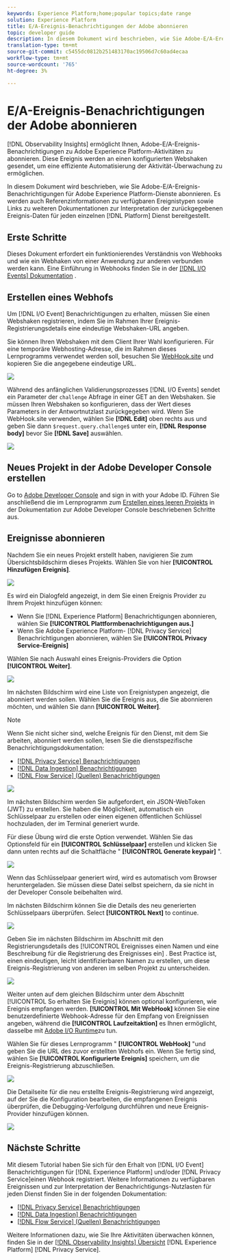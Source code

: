 ```yaml
---
keywords: Experience Platform;home;popular topics;date range
solution: Experience Platform
title: E/A-Ereignis-Benachrichtigungen der Adobe abonnieren
topic: developer guide
description: In diesem Dokument wird beschrieben, wie Sie Adobe-E/A-Ereignis-Benachrichtigungen für Adobe Experience Platform-Dienste abonnieren. Es werden auch Referenzinformationen zu verfügbaren Ereignistypen sowie Links zu weiteren Dokumentationen zur Interpretation der zurückgegebenen Ereignis-Daten für jeden [!DNL Platform] anwendbaren Dienst bereitgestellt.
translation-type: tm+mt
source-git-commit: c5455dc0812b251483170ac19506d7c60ad4ecaa
workflow-type: tm+mt
source-wordcount: '765'
ht-degree: 3%

---
```



# E/A-Ereignis-Benachrichtigungen der Adobe abonnieren

[!DNL Observability Insights] ermöglicht Ihnen, Adobe-E/A-Ereignis-Benachrichtigungen zu Adobe Experience Platform-Aktivitäten zu abonnieren. Diese Ereignis werden an einen konfigurierten Webshaken gesendet, um eine effiziente Automatisierung der Aktivität-Überwachung zu ermöglichen.

In diesem Dokument wird beschrieben, wie Sie Adobe-E/A-Ereignis-Benachrichtigungen für Adobe Experience Platform-Dienste abonnieren. Es werden auch Referenzinformationen zu verfügbaren Ereignistypen sowie Links zu weiteren Dokumentationen zur Interpretation der zurückgegebenen Ereignis-Daten für jeden einzelnen [!DNL Platform] Dienst bereitgestellt.

## Erste Schritte

Dieses Dokument erfordert ein funktionierendes Verständnis von Webhooks und wie ein Webhaken von einer Anwendung zur anderen verbunden werden kann. Eine Einführung in Webhooks finden Sie in der [[!DNL I/O Events] Dokumentation](https://www.adobe.io/apis/experienceplatform/events/docs.html#!adobedocs/adobeio-events/master/intro/webhook_docs_intro.md) .

## Erstellen eines Webhofs

Um [!DNL I/O Event] Benachrichtigungen zu erhalten, müssen Sie einen Webshaken registrieren, indem Sie im Rahmen Ihrer Ereignis-Registrierungsdetails eine eindeutige Webshaken-URL angeben.

Sie können Ihren Webshaken mit dem Client Ihrer Wahl konfigurieren. Für eine temporäre Webhosting-Adresse, die im Rahmen dieses Lernprogramms verwendet werden soll, besuchen Sie [WebHook.site](https://webhook.site/) und kopieren Sie die angegebene eindeutige URL.

![](../images/notifications/webhook-url.png)

Während des anfänglichen Validierungsprozesses [!DNL I/O Events] sendet ein Parameter der `challenge` Abfrage in einer GET an den Webshaken. Sie müssen Ihren Webshaken so konfigurieren, dass der Wert dieses Parameters in der Antwortnutzlast zurückgegeben wird. Wenn Sie WebHook.site verwenden, wählen Sie **[!DNL Edit]** oben rechts aus und geben Sie dann `$request.query.challenge$` unter ein, **[!DNL Response body]** bevor Sie **[!DNL Save]** auswählen.

![](../images/notifications/response-challenge.png)

## Neues Projekt in der Adobe Developer Console erstellen

Go to [Adobe Developer Console](https://www.adobe.com/go/devs_console_ui) and sign in with your Adobe ID. Führen Sie anschließend die im Lernprogramm zum [Erstellen eines leeren Projekts](https://www.adobe.io/apis/experienceplatform/console/docs.html#!AdobeDocs/adobeio-console/master/projects-empty.md) in der Dokumentation zur Adobe Developer Console beschriebenen Schritte aus.

## Ereignisse abonnieren

Nachdem Sie ein neues Projekt erstellt haben, navigieren Sie zum Übersichtsbildschirm dieses Projekts. Wählen Sie von hier **[!UICONTROL Hinzufügen Ereignis]**.

![](../images/notifications/add-event-button.png)

Es wird ein Dialogfeld angezeigt, in dem Sie einen Ereignis Provider zu Ihrem Projekt hinzufügen können:

* Wenn Sie [!DNL Experience Platform] Benachrichtigungen abonnieren, wählen Sie **[!UICONTROL Plattformbenachrichtigungen aus.]**
* Wenn Sie Adobe Experience Platform- [!DNL Privacy Service] Benachrichtigungen abonnieren, wählen Sie **[!UICONTROL Privacy Service-Ereignis]**

Wählen Sie nach Auswahl eines Ereignis-Providers die Option **[!UICONTROL Weiter]**.

![](../images/notifications/event-provider.png)

Im nächsten Bildschirm wird eine Liste von Ereignistypen angezeigt, die abonniert werden sollen. Wählen Sie die Ereignis aus, die Sie abonnieren möchten, und wählen Sie dann **[!UICONTROL Weiter]**.

>[!NOTE]
>
>Wenn Sie nicht sicher sind, welche Ereignis für den Dienst, mit dem Sie arbeiten, abonniert werden sollen, lesen Sie die dienstspezifische Benachrichtigungsdokumentation:
>
>* [[!DNL Privacy Service] Benachrichtigungen](../../privacy-service/privacy-events.md)
>* [[!DNL Data Ingestion] Benachrichtigungen](../../ingestion/quality/subscribe-events.md)
>* [[!DNL Flow Service] (Quellen) Benachrichtigungen](../../sources/notifications.md)


![](../images/notifications/choose-event-subscriptions.png)

Im nächsten Bildschirm werden Sie aufgefordert, ein JSON-WebToken (JWT) zu erstellen. Sie haben die Möglichkeit, automatisch ein Schlüsselpaar zu erstellen oder einen eigenen öffentlichen Schlüssel hochzuladen, der im Terminal generiert wurde.

Für diese Übung wird die erste Option verwendet. Wählen Sie das Optionsfeld für ein **[!UICONTROL Schlüsselpaar]** erstellen und klicken Sie dann unten rechts auf die Schaltfläche &quot; **[!UICONTROL Generate keypair]** &quot;.

![](../images/notifications/generate-keypair.png)

Wenn das Schlüsselpaar generiert wird, wird es automatisch vom Browser heruntergeladen. Sie müssen diese Datei selbst speichern, da sie nicht in der Developer Console beibehalten wird.

Im nächsten Bildschirm können Sie die Details des neu generierten Schlüsselpaars überprüfen. Select **[!UICONTROL Next]** to continue.

![](../images/notifications/keypair-generated.png)

Geben Sie im nächsten Bildschirm im Abschnitt mit den Registrierungsdetails des [!UICONTROL Ereignisses einen Namen und eine Beschreibung für die Registrierung des Ereignisses ein] . Best Practice ist, einen eindeutigen, leicht identifizierbaren Namen zu erstellen, um diese Ereignis-Registrierung von anderen im selben Projekt zu unterscheiden.

![](../images/notifications/registration-details.png)

Weiter unten auf dem gleichen Bildschirm unter dem Abschnitt [!UICONTROL So erhalten Sie Ereignis] können optional konfigurieren, wie Ereignis empfangen werden. **[!UICONTROL Mit WebHook]** können Sie eine benutzerdefinierte Webhook-Adresse für den Empfang von Ereignissen angeben, während die **[!UICONTROL Laufzeitaktion]** es Ihnen ermöglicht, dasselbe mit [Adobe I/O Runtime](https://www.adobe.io/apis/experienceplatform/runtime/docs.html)zu tun.

Wählen Sie für dieses Lernprogramm &quot; **[!UICONTROL WebHook]** &quot;und geben Sie die URL des zuvor erstellten Webhofs ein. Wenn Sie fertig sind, wählen Sie **[!UICONTROL Konfigurierte Ereignis]** speichern, um die Ereignis-Registrierung abzuschließen.

![](../images/notifications/receive-events.png)

Die Detailseite für die neu erstellte Ereignis-Registrierung wird angezeigt, auf der Sie die Konfiguration bearbeiten, die empfangenen Ereignis überprüfen, die Debugging-Verfolgung durchführen und neue Ereignis-Provider hinzufügen können.

![](../images/notifications/registration-complete.png)

## Nächste Schritte

Mit diesem Tutorial haben Sie sich für den Erhalt von [!DNL I/O Event] Benachrichtigungen für [!DNL Experience Platform] und/oder [!DNL Privacy Service]einen Webhook registriert. Weitere Informationen zu verfügbaren Ereignissen und zur Interpretation der Benachrichtigungs-Nutzlasten für jeden Dienst finden Sie in der folgenden Dokumentation:

* [[!DNL Privacy Service] Benachrichtigungen](../../privacy-service/privacy-events.md)
* [[!DNL Data Ingestion] Benachrichtigungen](../../ingestion/quality/subscribe-events.md)
* [[!DNL Flow Service] (Quellen) Benachrichtigungen](../../sources/notifications.md)

Weitere Informationen dazu, wie Sie Ihre Aktivitäten überwachen können, finden Sie in der [[!DNL Observability Insights] Übersicht](../home.md) [!DNL Experience Platform] [!DNL Privacy Service].